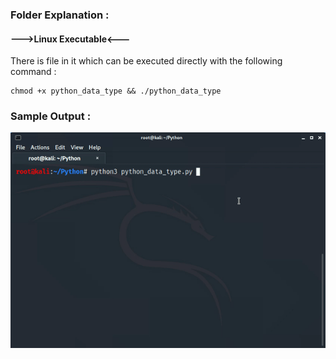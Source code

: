 ### Folder Explanation : 
#### --->Linux Executable<---
   There is file in it which can be executed directly with the following command :
   
    chmod +x python_data_type && ./python_data_type
  
  
### Sample Output :
   
   
   
   
   
   ![Screenshot](python_data_type.gif)
